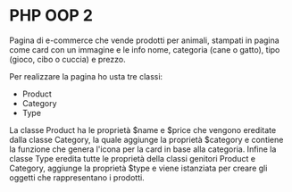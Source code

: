 # PHP OOP 2

Pagina di e-commerce che vende prodotti per animali, stampati in pagina come card con un immagine e le info nome, categoria (cane o gatto), tipo (gioco, cibo o cuccia) e prezzo.

Per realizzare la pagina ho usta tre classi: 

- Product
- Category
- Type

La classe Product ha le proprietà $name e $price che vengono ereditate dalla classe Category, la quale aggiunge la proprietà $category e contiene la funzione che genera l'icona per la card in base alla categoria.
Infine la classe Type eredita tutte le proprietà della classi genitori Product e Category, aggiunge la proprietà $type e viene istanziata per creare gli oggetti che rappresentano i prodotti.  